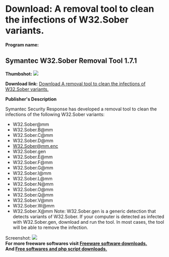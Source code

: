 # Download: A removal tool to clean the infections of W32.Sober variants.

**Program name:**

## Symantec W32.Sober Removal Tool 1.7.1

  
**Thumbshot:** ![](http://www.freewarefiles.com/screenshot/symantec.w32.sober_md.gif)   
  
**Download link:** [Download A removal tool to clean the infections of W32.Sober variants.](http://freesoftwares.boysofts.com/Symantec-WSober-Removal-Tool_program_16792.html)  
  


**Publisher's Description**  
  


Symantec Security Response has developed a removal tool to clean the infections of the following W32.Sober variants: 

  * W32.Sober@mm 
  * W32.Sober.B@mm 
  * W32.Sober.C@mm 
  * W32.Sober.D@mm 
  * W32.Sober@mm.enc 
  * W32.Sober.gen 
  * W32.Sober.E@mm 
  * W32.Sober.F@mm 
  * W32.Sober.G@mm 
  * W32.Sober.I@mm 
  * W32.Sober.L@mm 
  * W32.Sober.N@mm 
  * W32.Sober.O@mm 
  * W32.Sober.Q@mm 
  * W32.Sober.V@mm 
  * W32.Sober.W@mm 
  * W32.Sober.X@mm 
Note: W32.Sober.gen is a generic detection that detects variants of W32.Sober. If your computer is detected as infected with W32.Sober.gen, download and run the tool. In most cases, the tool will be able to remove the infection. 

  
  
Screenshot: ![](http://www.freewarefiles.com/screenshot/symantec.w32.sober.gif)   
**For more freeware softwares visit [Freeware software downloads.](http://freesoftwares.boysofts.com/)**   
**And [Free softwares and php script downloads.](http://www.boysofts.com/)**
